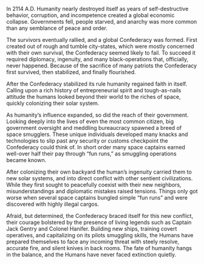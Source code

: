 In 2114 A.D. Humanity nearly destroyed itself as years of self-destructive behavior, corruption, and incompetence created a global economic collapse.  Governments fell, people starved, and anarchy was more common than any semblance of peace and order.

The survivors eventually rallied, and a global Confederacy was formed.  First created out of rough and tumble city-states, which were mostly concerned with their own survival, the Confederacy seemed likely to fail.  To succeed it required diplomacy, ingenuity, and many black-operations that, officially, never happened.  Because of the sacrifice of many patriots the Confederacy first survived, then stabilized, and finally flourished.

After the Confederacy stabilized its rule humanity regained faith in itself.  Calling upon a rich history of entrepreneurial spirit and tough-as-nails attitude the humans looked beyond their world to the riches of space, quickly colonizing their solar system.

As humanity’s influence expanded, so did the reach of their government.  Looking deeply into the lives of even the most common citizen, big government oversight and meddling bureaucracy spawned a breed of space smugglers.  These unique individuals developed many knacks and technologies to slip past any security or customs checkpoint the Confederacy could think of.  In short order many space captains earned well-over half their pay through “fun runs,” as smuggling operations became known.

After colonizing their own backyard the human’s ingenuity carried them to new solar systems, and into direct conflict with other sentient civilizations.  While they first sought to peacefully coexist with their new neighbors, misunderstandings and diplomatic mistakes raised tensions.  Things only got worse when several space captains bungled simple “fun runs” and were discovered with highly illegal cargos.

Afraid, but determined, the Confederacy braced itself for this new conflict, their courage bolstered by the presence of living legends such as Captain Jack Gentry and Colonel Hanifer.  Building new ships, training covert operatives, and capitalizing on its pilots smuggling skills, the Humans have prepared themselves to face any incoming threat with steely resolve, accurate fire, and silent knives in back rooms.  The fate of humanity hangs in the balance, and the Humans have never faced extinction quietly.